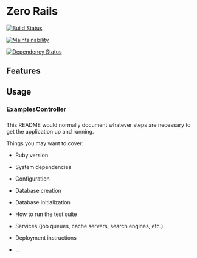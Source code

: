 # Zero Rails

[![Build Status](https://travis-ci.org/zhandao/zero-rails.svg?branch=master)](https://travis-ci.org/zhandao/zero-rails)

[![Maintainability](https://api.codeclimate.com/v1/badges/669751e0a8ae32269600/maintainability)](https://codeclimate.com/github/zhandao/zero-rails/maintainability)

[![Dependency Status](https://gemnasium.com/badges/github.com/zhandao/zero-rails.svg)](https://gemnasium.com/github.com/zhandao/zero-rails)


## Features

## Usage

### ExamplesController

### 




This README would normally document whatever steps are necessary to get the
application up and running.

Things you may want to cover:

* Ruby version

* System dependencies

* Configuration

* Database creation

* Database initialization

* How to run the test suite

* Services (job queues, cache servers, search engines, etc.)

* Deployment instructions

* ...
